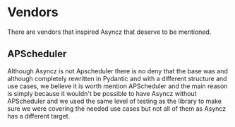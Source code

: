 # Vendors

There are vendors that inspired Asyncz that deserve to be mentioned.

## APScheduler

Although Asyncz is not Apscheduler there is no deny that the base was and although completely
rewritten in Pydantic and with a different structure and use cases, we believe it is worth
mention APScheduler and the main reason is simply because it wouldn't be possible to have Asyncz
without APScheduler and we used the same level of testing as the library to make sure we were
covering the needed use cases but not all of them as Asyncz has a different target.
